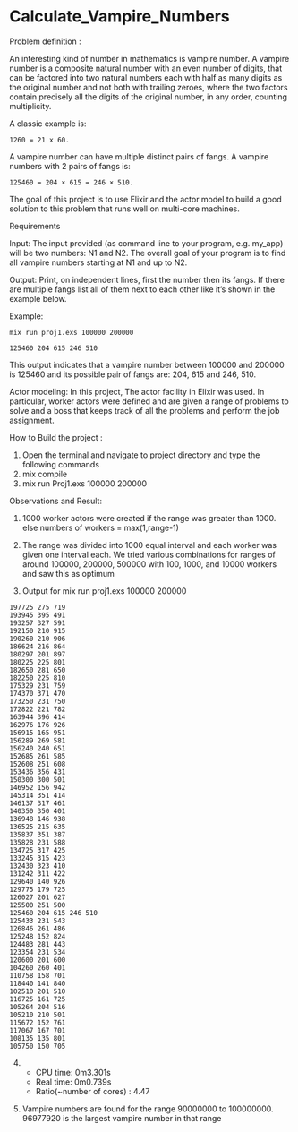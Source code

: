 # Calculate_Vampire_Numbers

Problem definition : 

An interesting kind of number in mathematics is vampire number. A vampire number is a composite natural number with an even number of digits, that can be factored into two natural numbers each with half as many digits as the original number and not both with trailing zeroes, where the two factors contain precisely all the digits of the original number, in any order, counting multiplicity.  

A classic example is: 
```
1260 = 21 x 60.
```

A vampire number can have multiple distinct pairs of fangs. A vampire numbers with 2 pairs of fangs is:
```
125460 = 204 × 615 = 246 × 510.
```
The goal of this project is to use Elixir and the actor model to build a good solution to this problem that runs well on multi-core machines.

Requirements

Input: The input provided (as command line to your program, e.g. my_app) will be two numbers: N1 and N2. The overall goal of your program is to find all vampire numbers starting at N1 and up to N2.

Output: Print, on independent lines, first the number then its fangs. If there are multiple fangs list all of them next to each other like it’s shown in the example below.

Example:
```
mix run proj1.exs 100000 200000

125460 204 615 246 510
```
This output indicates that a vampire number between 100000 and 200000 is 125460 and its possible pair of fangs are: 204, 615 and 246, 510.

Actor modeling: In this project, The actor facility in Elixir was used. In particular, worker actors were defined and are given a range of problems to solve and a boss that keeps track of all the problems and perform the job assignment.

How to Build the project : 
1. Open the terminal and navigate to project directory and type the following commands
2. mix compile 
3. mix run Proj1.exs 100000 200000

Observations and Result:

1. 1000 worker actors were created if the range was greater than 1000. else numbers of workers = max(1,range-1)
2. The range was divided into 1000 equal interval and each worker was given one interval each. We tried various combinations for ranges of around 100000, 200000, 500000 with 100, 1000, and 10000 workers and saw this as optimum 

3. Output for mix run proj1.exs 100000 200000
```
197725 275 719
193945 395 491
193257 327 591
192150 210 915
190260 210 906
186624 216 864
180297 201 897
180225 225 801
182650 281 650
182250 225 810
175329 231 759
174370 371 470
173250 231 750
172822 221 782
163944 396 414
162976 176 926
156915 165 951
156289 269 581
156240 240 651
152685 261 585
152608 251 608
153436 356 431
150300 300 501
146952 156 942
145314 351 414
146137 317 461
140350 350 401
136948 146 938
136525 215 635
135837 351 387
135828 231 588
134725 317 425
133245 315 423
132430 323 410
131242 311 422
129640 140 926
129775 179 725
126027 201 627
125500 251 500
125460 204 615 246 510
125433 231 543
126846 261 486
125248 152 824
124483 281 443
123354 231 534
120600 201 600
104260 260 401
110758 158 701
118440 141 840
102510 201 510
116725 161 725
105264 204 516
105210 210 501
115672 152 761
117067 167 701
108135 135 801
105750 150 705
```
4.  - CPU time: 0m3.301s
    - Real time: 0m0.739s
    - Ratio(~number of cores) : 4.47
	
5. Vampire numbers are found for the range 90000000 to 100000000. 96977920 is the largest vampire number in that range
